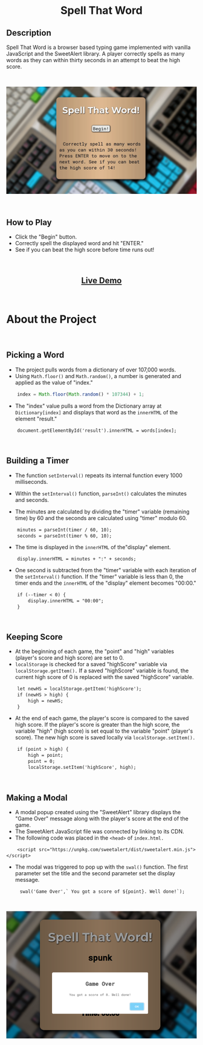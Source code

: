 # <div align="center">Spell That Word</div>
## Description
Spell That Word is a browser based typing game implemented with vanilla JavaScript and the SweetAlert library. A player correctly spells as many words as they can within thirty seconds in an attempt to beat the high score. 

&nbsp;

![game demonstration](/images/example.gif?raw=true)

&nbsp;

## How to Play
* Click the "Begin" button.
* Correctly spell the displayed word and hit "ENTER."
* See if you can beat the high score before time runs out!

&nbsp;

## <div align="center">  [Live Demo](https://bourdear.github.io/spell-that-word/)</div>

&nbsp;

# About the Project

&nbsp;

## Picking a Word
* The project pulls words from a dictionary of over 107,000 words.
* Using `Math.floor()` and `Math.random()`, a number is generated and applied as the value of "index."
```javascript 
    index = Math.floor(Math.random() * 107344) + 1; 
```
* The "index" value pulls a word from the Dictionary array at `Dictionary[index]` and displays that word as the `innerHTML` of the element "result."
```
    document.getElementById('result').innerHTML = words[index];
```
&nbsp;


## Building a Timer
* The function `setInterval()` repeats its internal function every 1000 milliseconds.

* Within the `setInterval()` function, `parseInt()` calculates the minutes and seconds.
* The minutes are calculated by dividing the "timer" variable (remaining time) by 60 and the seconds are calculated using "timer" modulo 60.



```
    minutes = parseInt(timer / 60, 10);
    seconds = parseInt(timer % 60, 10);
```
* The time is displayed in the `innerHTML` of the"display"  element. 
```
    display.innerHTML = minutes + ":" + seconds;    
```
* One second is subtracted from the "timer" variable with each iteration of the `setInterval()` function. If the "timer" variable is less than 0, the timer ends and the `innerHTML` of the "display" element becomes "00:00."
```
    if (--timer < 0) {
        display.innerHTML = "00:00";
    }
```        
&nbsp;

## Keeping Score
* At the beginning of each game, the "point" and "high" variables (player's score and high score) are set to 0.
* `localStorage` is checked for a saved "highScore" variable via `localStorage.getItem().` If a saved "highScore" variable is found, the current high score of 0 is replaced with the saved "highScore" variable. 
```
    let newHS = localStorage.getItem('highScore');
    if (newHS > high) {
        high = newHS;
    }
```


* At the end of each game, the player's score is compared to the saved high score. If the player's score is greater than the high score, the variable "high" (high score) is set equal to the variable "point" (player's score). The new high score is saved locally via `localStorage.setItem().`
```
    if (point > high) {
        high = point;
        point = 0;
        localStorage.setItem('highScore', high);
```
&nbsp;

## Making a Modal

* A modal popup created using the "SweetAlert" library displays the "Game Over" message along with the player's score at the end of the game. 
* The SweetAlert JavaScript file was connected by linking to its CDN. 
* The following code was placed in the `<head>` of `index.html.`
```
    <script src="https://unpkg.com/sweetalert/dist/sweetalert.min.js"></script>
```
* The modal was triggered to pop up with the `swal()` function. The first parameter set the title and the second parameter set the display message.
```
     swal('Game Over',` You got a score of ${point}. Well done!`);
```



&nbsp;

![modal popup](/images/modal.png?raw=true)

&nbsp;
